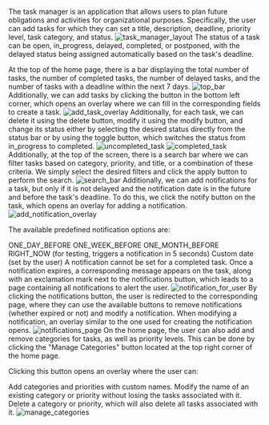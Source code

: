 The task manager is an application that allows users to plan future obligations and activities for organizational purposes. Specifically, the user can add tasks for which they can set a title, description, deadline, priority level, task category, and status.
![task_manager_layout](https://github.com/user-attachments/assets/b8b58f38-b0e4-41fb-a36a-10bf0fa5b8ce)
The status of a task can be open, in_progress, delayed, completed, or postponed, with the delayed status being assigned automatically based on the task's deadline.

At the top of the home page, there is a bar displaying the total number of tasks, the number of completed tasks, the number of delayed tasks, and the number of tasks with a deadline within the next 7 days.
![top_bar](https://github.com/user-attachments/assets/af3c52eb-f635-4c2c-a7fe-83a245d641e6)
Additionally, we can add tasks by clicking the button in the bottom left corner, which opens an overlay where we can fill in the corresponding fields to create a task.
![add_task_overlay](https://github.com/user-attachments/assets/6b42506a-d7b7-4dae-99e0-0dd321567abc)
Additionally, for each task, we can delete it using the delete button, modify it using the modify button, and change its status either by selecting the desired status directly from the status bar or by using the toggle button, which switches the status from in_progress to completed.
![uncompleted_task](https://github.com/user-attachments/assets/ff3603b2-19b6-4df6-a244-543cf49014eb)
![completed_task](https://github.com/user-attachments/assets/9fd62b2c-1164-40b3-917e-9f7e33e4d3c2)
Additionally, at the top of the screen, there is a search bar where we can filter tasks based on category, priority, and title, or a combination of these criteria. We simply select the desired filters and click the apply button to perform the search.
![search_bar](https://github.com/user-attachments/assets/10fc3795-869a-4dcd-a764-94502db3c03c)
Additionally, we can add notifications for a task, but only if it is not delayed and the notification date is in the future and before the task's deadline. To do this, we click the notify button on the task, which opens an overlay for adding a notification.
![add_notification_overlay](https://github.com/user-attachments/assets/33e37f71-10e9-4d9e-9cef-aebbbef5dcb8)

The available predefined notification options are:

ONE_DAY_BEFORE
ONE_WEEK_BEFORE
ONE_MONTH_BEFORE
RIGHT_NOW (for testing, triggers a notification in 5 seconds)
Custom date (set by the user)
A notification cannot be set for a completed task. Once a notification expires, a corresponding message appears on the task, along with an exclamation mark next to the notifications button, which leads to a page containing all notifications to alert the user.
![notification_for_user](https://github.com/user-attachments/assets/b637debf-8ed9-4d12-9813-a3b2a95bc04d)
By clicking the notifications button, the user is redirected to the corresponding page, where they can use the available buttons to remove notifications (whether expired or not) and modify a notification. When modifying a notification, an overlay similar to the one used for creating the notification opens.
![notifications_page](https://github.com/user-attachments/assets/ef4ddf46-582d-4a86-80c1-5008ec76d041)
On the home page, the user can also add and remove categories for tasks, as well as priority levels. This can be done by clicking the "Manage Categories" button located at the top right corner of the home page.

Clicking this button opens an overlay where the user can:

Add categories and priorities with custom names.
Modify the name of an existing category or priority without losing the tasks associated with it.
Delete a category or priority, which will also delete all tasks associated with it.
![manage_categories](https://github.com/user-attachments/assets/da2fcbdc-2462-4022-95c2-1ecdfe0f8c59)

